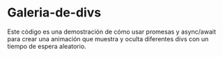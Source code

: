 # Galeria-de-divs
Este código es una demostración de cómo usar promesas y async/await para crear una animación que muestra y oculta diferentes divs con un tiempo de espera aleatorio.
